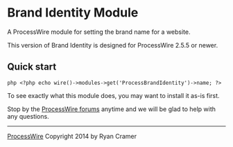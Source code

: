 # Brand Identity Module

A ProcessWire module for setting the brand name for a website.

This version of Brand Identity is designed for ProcessWire 2.5.5 or newer.


## Quick start

```php <?php echo wire()->modules->get('ProcessBrandIdentity')->name; ?> ```

To see exactly what this module does, you may want to install it as-is first.


Stop by the [ProcessWire forums](http://processwire.com/talk/) anytime and we will be glad
to help with any questions.

------
[ProcessWire](http://processwire.com) Copyright 2014 by Ryan Cramer
